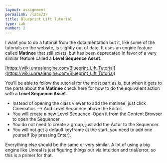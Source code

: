 ```yaml
---
layout: assignment
permalink: /labs/2/
title: Blueprint Lift Tutorial
type: Lab
number: 2
---
```


I want you to do a tutorial from the documentation but it, like some of the tutorials on the website, is slightly out of date.
It uses an engine feature called **Matinee** that still exists, but has been deprecated in favor of a very similar feature called a **Level Sequence Asset**.

[https://wiki.unrealengine.com/Blueprint_Lift_Tutorial](https://wiki.unrealengine.com/Blueprint_Lift_Tutorial)

You'll be able to follow the tutorial for the most part as is, but when it gets to the parts about the **Matinee** check here for how to do the equivalent action with a **Level Sequence Asset**.


- Instead of opening the class viewer to add the matinee, just click Cinematics --> Add Level Sequence above the Editor.
- You will create a new Level Sequence. Open it from the Content Browser to open the Sequencer.
- You do not need to create a group, just add the Actor to the Sequencer.
- You will not get a default keyframe at the start, you need to add one yourself (by pressing Enter).

Everything else should be the same or very similar.
A lot of using a big engine like Unreal is just figuring things our via intuition and trial/error, so this is a primer for that.

